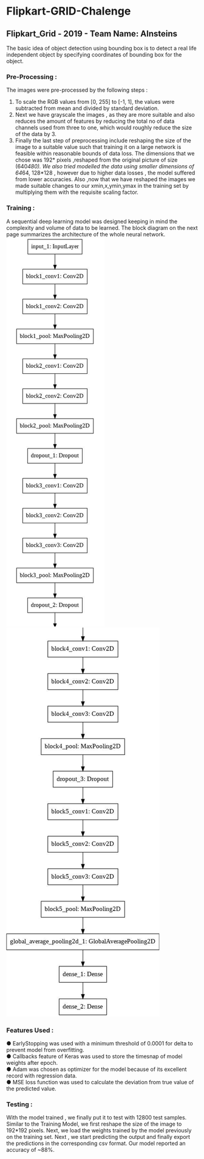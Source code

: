 # Flipkart-GRID-Chalenge
## Flipkart_Grid - 2019 - Team Name: AInsteins

The basic idea of object detection using bounding box is to detect a real life
independent object by specifying coordinates of bounding box for the object.

### Pre-Processing :

The images were pre-processed by the following steps :

1. To scale the RGB values from [0, 255] to [-1, 1], the values were subtracted from
    mean and divided by standard deviation.
2. Next we have grayscale the images , as they are more suitable and also reduces
    the amount of features by reducing the total no of data channels used from three
    to one, which would roughly reduce the size of the data by 3.
3. Finally the last step of preprocessing include reshaping the size of the image to a
    suitable value such that training it on a large network is feasible within
    reasonable bounds of data loss. The dimensions that we chose was 192*
    pixels ,reshaped from the original picture of size (640*480). We also tried
    modelled the data using smaller dimensions of 64*64, 128*128 , however due to
    higher data losses , the model suffered from lower accuracies. Also ,now that we
    have reshaped the images we made suitable changes to our xmin,x,ymin,ymax
    in the training set by multiplying them with the requisite scaling factor.

### Training :

A sequential deep learning model was designed keeping in mind the complexity and
volume of data to be learned. The block diagram on the next page summarizes the
architecture of the whole neural network.
![Model1](https://github.com/mehulkasliwal/Flipkart-GRID-Chalenge/blob/master/Model1.jpg)
![Model2](https://github.com/mehulkasliwal/Flipkart-GRID-Chalenge/blob/master/Model2.jpg)

### Features Used :

● EarlyStopping was used with a minimum threshold of 0.0001 for delta to prevent
model from overfitting.  
● Callbacks feature of Keras was used to store the timesnap of model weights after
epoch.  
● Adam was chosen as optimizer for the model because of its excellent record with
regression data.  
● MSE loss function was used to calculate the deviation from true value of the
predicted value.  

### Testing :

With the model trained , we finally put it to test with 12800 test samples. Similar to the
Training Model, we first reshape the size of the image to 192*192 pixels. Next, we load
the weights trained by the model previously on the training set. Next , we start predicting
the output and finally export the predictions in the corresponding csv format.
Our model reported an accuracy of ~88%.


